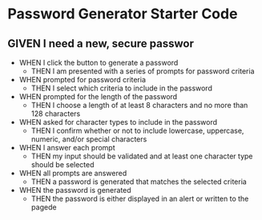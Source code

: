 # Password Generator Starter Code
## GIVEN I need a new, secure passwor
* WHEN I click the button to generate a password
    * THEN I am presented with a series of prompts for password criteria
* WHEN prompted for password criteria
    * THEN I select which criteria to include in the password
* WHEN prompted for the length of the password
    * THEN I choose a length of at least 8 characters and no more than 128 characters
* WHEN asked for character types to include in the password
    * THEN I confirm whether or not to include lowercase, uppercase, numeric, and/or special characters
* WHEN I answer each prompt
    * THEN my input should be validated and at least one character type should be selected
* WHEN all prompts are answered
    * THEN a password is generated that matches the selected criteria
* WHEN the password is generated
    * THEN the password is either displayed in an alert or written to the pagede 